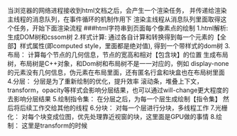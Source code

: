 当浏览器的网络进程接收到html文档之后，会产生一个渲染任务，
并传递给渲染主线程的消息队列，在事件循环的机制作用下
渲染主线程从消息队列里面取得这个任务，开始下面渲染流程
###html字符串到页面每个像素点的绘制
1.html解析:
    生成DOM树和cssom树
2.样式计算: 
    通过各自计算和转换得到每一个元素的【全部】样式属性(即computed style，里面都是绝对值), 得到一个带样式的dom树
3.布局：
    计算每个节点的几何信息，节点的宽高和相对【包含块】的位置
    生成布局树，布局树是C++对象，和Dom树和布局树不是一一对应的，例如
    display-none的元素没有几何信息，伪元素在布局里面，还有匿名行盒和块盒也在布局树里面
4.分层：
    分层是为了重新绘制的优化，提升效率
    滚动条，堆叠上下文，transform，opacity等样式会影响分层结果，也可以通过will-change更大程度的去影响分层结果
5.绘制指令集：
    在分层之后，为每一个层生成绘制【指令集】
    然后将后续工作交给其他的线程
6.分块：
    对每一个层进行分块，多线程工作
7.光栅化：
    对每个块变成位图，优先处理靠近视窗的块，这里面是GPU做的事情
8.绘制：
    这里是transform的时候